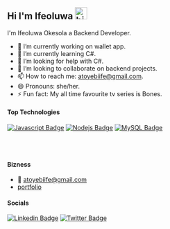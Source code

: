 ## Hi I'm Ifeoluwa <img src="https://user-images.githubusercontent.com/1303154/88677602-1635ba80-d120-11ea-84d8-d263ba5fc3c0.gif" width="28px" height="28px" alt="hi">

I'm Ifeoluwa Okesola a Backend Developer. 



- 🔭 I’m currently working on wallet app.
- 🌱 I’m currently learning C#.
- 🤔 I’m looking for help with C#.
- 💞️ I’m looking to collaborate on backend projects.
- 📫 How to reach me: atoyebiife@gmail.com.
- 😄 Pronouns: she/her.
- ⚡ Fun fact: My all time favourite tv series is Bones.

#### Top Technologies



 [![Javascript Badge](https://img.shields.io/badge/-Javascript-F0DB4F?style=for-the-badge&labelColor=black&logo=javascript&logoColor=F0DB4F)](#)  [![Nodejs Badge](https://img.shields.io/badge/-Nodejs-3C873A?style=for-the-badge&labelColor=black&logo=node.js&logoColor=3C873A)](#) [![MySQL Badge](https://img.shields.io/badge/-MySQl-e535ab?style=for-the-badge&labelColor=black&logo=node.js&logoColor=e535a)](#)





<br />
<br />

#### Bizness
- :email: atoyebiife@gmail.com
- [portfolio](http://gitshowcase.com/ifeoluwaokesola)

#### Socials
[![Linkedin Badge](https://img.shields.io/badge/-Linkedin-0e76a8?style=flat&labelColor=0e76a8&logo=linkedin&logoColor=white)](https://www.linkedin.com/in/ifeoluwa-okesola-128584252/) 
[![Twitter Badge](https://img.shields.io/badge/-Twitter-1ca0f1?style=flat&labelColor=1ca0f1&logo=twitter&logoColor=white&link=https://twitter.com/OkesolaIfeoluwa)](https://twitter.com/OkesolaIfeoluwa)
